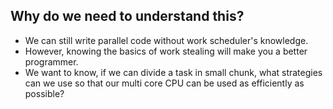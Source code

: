 ## Why do we need to understand this?
- We can still write parallel code without work scheduler's knowledge.
- However, knowing the basics of work stealing will make you a better programmer.
- We want to know, if we can divide a task in small chunk, what strategies can we use so that our multi core CPU can be used as efficiently as possible?
